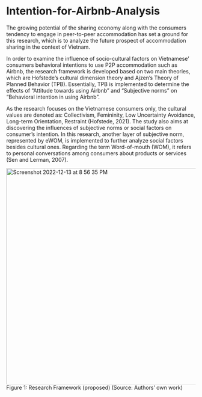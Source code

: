 # Intention-for-Airbnb-Analysis
The growing potential of the sharing economy along with the consumers tendency to engage in peer-to-peer accommodation has set a ground for this research, which is to analyze the future prospect of accommodation sharing in the context of Vietnam. 

In order to examine the influence of socio-cultural factors on Vietnamese’ consumers behavioral intentions to use P2P accommodation such as Airbnb, the research framework is developed based on two main theories, which are Hofstede’s cultural dimension theory and Ajzen’s Theory of Planned Behavior (TPB). Essentially, TPB is implemented to determine the effects of “Attitude towards using Airbnb” and “Subjective norms” on “Behavioral intention in using Airbnb”. 

As the research focuses on the Vietnamese consumers only, the cultural values are denoted as: Collectivism, Femininity,  Low Uncertainty Avoidance, Long-term Orientation, Restraint (Hofstede, 2021). The study also aims at discovering the influences of subjective norms or social factors on consumer’s intention. In this research, another layer of subjective norm, represented by eWOM, is implemented to further analyze social factors besides cultural ones. Regarding the term Word-of-mouth (WOM), it refers to personal conversations among consumers about products or services (Sen and Lerman, 2007). 

<img width="575" alt="Screenshot 2022-12-13 at 8 56 35 PM" src="https://user-images.githubusercontent.com/115202444/207349381-508e6daf-8f23-4ad2-9ad6-2a60331e7abf.png">
Figure 1: Research Framework (proposed)
(Source: Authors’ own work)
